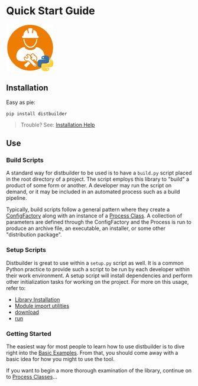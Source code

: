 # Quick Start Guide
![distbuilder logo](https://raw.githubusercontent.com/BuvinJT/distbuilder/master/docs/img/distbuilder128.png)

## Installation 

Easy as pie:

	pip install distbuilder

> Trouble? See: [Installation Help](Issues.md#Installation-Help)
      
## Use

### Build Scripts

A standard way for distbuilder to be used is to have a `build.py` script placed in the root directory of a project.  The script employs this library to "build" a product of some form or another.  A developer may run the  script on demand, or it may be included in an automated process such as a build pipeline.

Typically, build scripts follow a general pattern where they create a [ConfigFactory](ConfigClasses.md#configfactory) along with an instance of a [Process Class](HighLevel.md). A collection of parameters are defined through the ConfigFactory and the Process is run to produce an archive file, an executable, an installer, or some other "distribution package".

### Setup Scripts

Distbuilder is great to use within a `setup.py` script as well. It is a common Python practice to provide such a script to be run by each developer within their work environment. A setup script will install dependencies and perform other initialization tasks for working on the project. For more on this usage, refer to:

* [Library Installation](LowLevel.md#library-installation)
* [Module import utilities](LowLevel.md#module-import-utilities) 
* [download](LowLevel.md#download)
* [run](LowLevel.md#run)

### Getting Started

The easiest way for most people to learn how to use distbuilder is to dive right into the [Basic Examples](BasicExamples.md).  From that, you should come away with a basic idea for how you might to use the tool.  

If you want to begin a more thorough examination of the library, continue on to [Process Classes](HighLevel.md)...
